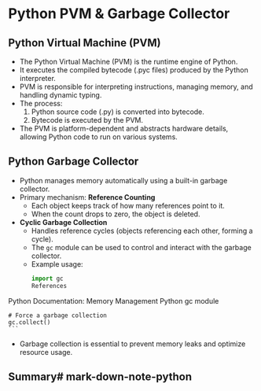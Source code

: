 # Python PVM & Garbage Collector

## Python Virtual Machine (PVM)

- The Python Virtual Machine (PVM) is the runtime engine of Python.
- It executes the compiled bytecode (.pyc files) produced by the Python interpreter.
- PVM is responsible for interpreting instructions, managing memory, and handling dynamic typing.
- The process:
  1. Python source code (.py) is converted into bytecode.
  2. Bytecode is executed by the PVM.
- The PVM is platform-dependent and abstracts hardware details, allowing Python code to run on various systems.

## Python Garbage Collector

- Python manages memory automatically using a built-in garbage collector.
- Primary mechanism: **Reference Counting**
  - Each object keeps track of how many references point to it.
  - When the count drops to zero, the object is deleted.
- **Cyclic Garbage Collection**
  - Handles reference cycles (objects referencing each other, forming a cycle).
  - The `gc` module can be used to control and interact with the garbage collector.
  - Example usage:
    ```python
    import gc
    References
Python Documentation: Memory Management
Python gc module

    # Force a garbage collection
    gc.collect()
    ```
- Garbage collection is essential to prevent memory leaks and optimize resource usage.

## Summary# mark-down-note-python
